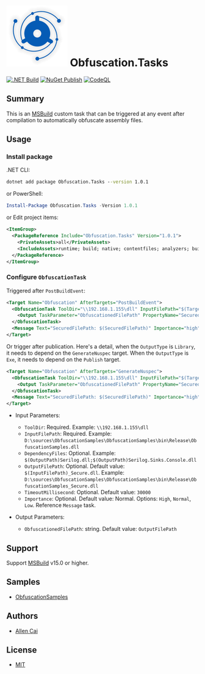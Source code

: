 # ![Obfuscation.Tasks](/logo.png) Obfuscation.Tasks

[![.NET Build](https://github.com/VAllens/Obfuscation.Tasks/actions/workflows/build.yml/badge.svg?branch=develop)](https://github.com/VAllens/Obfuscation.Tasks/actions/workflows/build.yml)
[![NuGet Publish](https://github.com/VAllens/Obfuscation.Tasks/actions/workflows/publish.yml/badge.svg?branch=develop&event=pull_request)](https://github.com/VAllens/Obfuscation.Tasks/actions/workflows/publish.yml)
[![CodeQL](https://github.com/VAllens/Obfuscation.Tasks/actions/workflows/codeql-analysis.yml/badge.svg)](https://github.com/VAllens/Obfuscation.Tasks/actions/workflows/codeql-analysis.yml)

## Summary

This is an [MSBuild](https://github.com/dotnet/msbuild) custom task that can be triggered at any event after compilation to automatically obfuscate assembly files.

## Usage

### Install package

.NET CLI:

```cmd
dotnet add package Obfuscation.Tasks --version 1.0.1
```

or PowerShell:

```powershell
Install-Package Obfuscation.Tasks -Version 1.0.1
```

or Edit project items:

```xml
<ItemGroup>
  <PackageReference Include="Obfuscation.Tasks" Version="1.0.1">
    <PrivateAssets>all</PrivateAssets>
    <IncludeAssets>runtime; build; native; contentfiles; analyzers; buildtransitive</IncludeAssets>
  </PackageReference>
</ItemGroup>
```

### Configure `ObfuscationTask`

Triggered after `PostBuildEvent`:

```xml
<Target Name="Obfuscation" AfterTargets="PostBuildEvent">
  <ObfuscationTask ToolDir="\\192.168.1.155\dll" InputFilePath="$(TargetPath)" DependencyFiles="" OutputFilePath="" TimeoutMillisecond="2000" Importance="high">
    <Output TaskParameter="ObfuscationedFilePath" PropertyName="SecuredFilePath" />
  </ObfuscationTask>
  <Message Text="SecuredFilePath: $(SecuredFilePath)" Importance="high" />
</Target>
```

Or trigger after publication.
Here's a detail, when the `OutputType` is `Library`, it needs to depend on the `GenerateNuspec` target.
When the `OutputType` is `Exe`, it needs to depend on the `Publish` target.

```xml
<Target Name="Obfuscation" AfterTargets="GenerateNuspec">
  <ObfuscationTask ToolDir="\\192.168.1.155\dll" InputFilePath="$(TargetPath)" Importance="low">
    <Output TaskParameter="ObfuscationedFilePath" PropertyName="SecuredFilePath" />
  </ObfuscationTask>
  <Message Text="SecuredFilePath: $(SecuredFilePath)" Importance="high" />
</Target>
```

- Input Parameters:
    - `ToolDir`: Required. Example: `\\192.168.1.155\dll`
    - `InputFilePath`: Required. Example: `D:\sources\ObfuscationSamples\ObfuscationSamples\bin\Release\ObfuscationSamples.dll`
    - `DependencyFiles`: Optional. Example: `$(OutputPath)Serilog.dll;$(OutputPath)Serilog.Sinks.Console.dll`
    - `OutputFilePath`: Optional. Default value: `$(InputFilePath)_Secure.dll`. Example: `D:\sources\ObfuscationSamples\ObfuscationSamples\bin\Release\ObfuscationSamples_Secure.dll`
    - `TimeoutMillisecond`: Optional. Default value: `30000`
    - `Importance`: Optional. Default value: Normal. Options: `High`, `Normal`, `Low`. Reference `Message` task. 
      
- Output Parameters:
    - `ObfuscationedFilePath`: string. Default value: `OutputFilePath`

## Support

Support [MSBuild](https://github.com/dotnet/msbuild) v15.0 or higher.

## Samples

- [ObfuscationSamples](https://github.com/VAllens/Obfuscation.Tasks/tree/main/samples)

## Authors

- [Allen Cai](https://github.com/VAllens)

## License

- [MIT](LICENSE)
